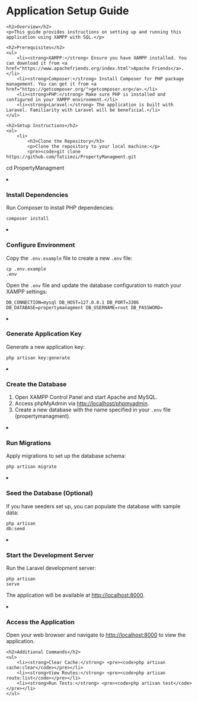 <!DOCTYPE html>
<html lang="en">
<head>
    <meta charset="UTF-8">
    <meta name="viewport" content="width=device-width, initial-scale=1.0">
    <title>Application Setup Guide</title>
</head>
<body>
    <h1>Application Setup Guide</h1>

    <h2>Overview</h2>
    <p>This guide provides instructions on setting up and running this application using XAMPP with SQL.</p>

    <h2>Prerequisites</h2>
    <ul>
        <li><strong>XAMPP:</strong> Ensure you have XAMPP installed. You can download it from <a href="https://www.apachefriends.org/index.html">Apache Friends</a>.</li>
        <li><strong>Composer:</strong> Install Composer for PHP package management. You can get it from <a href="https://getcomposer.org/">getcomposer.org</a>.</li>
        <li><strong>PHP:</strong> Make sure PHP is installed and configured in your XAMPP environment.</li>
        <li><strong>Laravel:</strong> The application is built with Laravel. Familiarity with Laravel will be beneficial.</li>
    </ul>

    <h2>Setup Instructions</h2>
    <ol>
        <li>
            <h3>Clone the Repository</h3>
            <p>Clone the repository to your local machine:</p>
            <pre><code>git clone https://github.com/fatiimzi/PropertyManagment.git
cd PropertyManagment</code></pre>
        </li>
        <li>
            <h3>Install Dependencies</h3>
            <p>Run Composer to install PHP dependencies:</p>
            <pre><code>composer install</code></pre>
        </li>
        <li>
            <h3>Configure Environment</h3>
            <p>Copy the <code>.env.example</code> file to create a new <code>.env</code> file:</p>
            <pre><code>cp .env.example .env</code></pre>
            <p>Open the <code>.env</code> file and update the database configuration to match your XAMPP settings:</p>
            <pre><code>DB_CONNECTION=mysql
DB_HOST=127.0.0.1
DB_PORT=3306
DB_DATABASE=propertymanagment
DB_USERNAME=root
DB_PASSWORD=</code></pre>
        </li>
        <li>
            <h3>Generate Application Key</h3>
            <p>Generate a new application key:</p>
            <pre><code>php artisan key:generate</code></pre>
        </li>
        <li>
            <h3>Create the Database</h3>
            <ol>
                <li>Open XAMPP Control Panel and start Apache and MySQL.</li>
                <li>Access phpMyAdmin via <a href="http://localhost/phpmyadmin">http://localhost/phpmyadmin</a>.</li>
                <li>Create a new database with the name specified in your <code>.env</code> file (propertymanagment).</li>
            </ol>
        </li>
        <li>
            <h3>Run Migrations</h3>
            <p>Apply migrations to set up the database schema:</p>
            <pre><code>php artisan migrate</code></pre>
        </li>
        <li>
            <h3>Seed the Database (Optional)</h3>
            <p>If you have seeders set up, you can populate the database with sample data:</p>
            <pre><code>php artisan db:seed</code></pre>
        </li>
        <li>
            <h3>Start the Development Server</h3>
            <p>Run the Laravel development server:</p>
            <pre><code>php artisan serve</code></pre>
            <p>The application will be available at <a href="http://localhost:8000">http://localhost:8000</a>.</p>
        </li>
        <li>
            <h3>Access the Application</h3>
            <p>Open your web browser and navigate to <a href="http://localhost:8000">http://localhost:8000</a> to view the application.</p>
        </li>
    </ol>

    <h2>Additional Commands</h2>
    <ul>
        <li><strong>Clear Cache:</strong> <pre><code>php artisan cache:clear</code></pre></li>
        <li><strong>View Routes:</strong> <pre><code>php artisan route:list</code></pre></li>
        <li><strong>Run Tests:</strong> <pre><code>php artisan test</code></pre></li>
    </ul>
</body>
</html>


